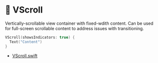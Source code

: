 # 🧩 VScroll

Vertically-scrollable view container with fixed-wdith content. Can be used for full-screen scrollable content to address issues with transitioning.

```swift
VScroll(showsIndicators: true) {
  Text("Content")
}
```

- [VScroll.swift](VScroll.swift)
